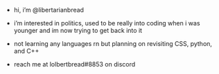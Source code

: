   - hi, i’m @libertarianbread
  
  - i’m interested in politics, used to be really into coding when i was younger and im now trying to get back into it
  
  - not learning any languages rn but planning on revisiting CSS, python, and C++
  
  - reach me at lolbertbread#8853 on discord
